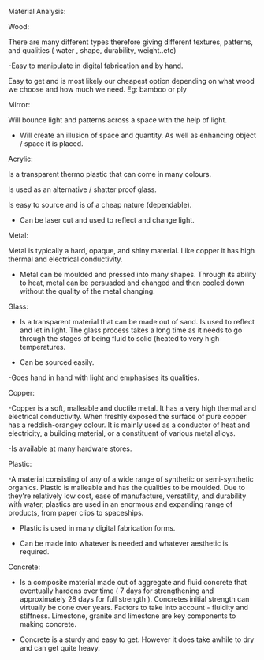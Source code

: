 <p> Material Analysis:

Wood:

There are many different types therefore giving different textures, patterns, and qualities ( water , shape, durability, weight..etc)

-Easy to manipulate in digital fabrication and by hand.

Easy to get and is most likely our cheapest option depending on what wood we choose and how much we need. Eg: bamboo or ply

Mirror:

Will bounce light and patterns across a space with the help of light.

- Will create an illusion of space and quantity. As well as enhancing object / space it is placed.

Acrylic:

Is a transparent thermo plastic that can come in many colours.

Is used as an alternative / shatter proof glass.

Is easy to source and is of a cheap nature (dependable).

- Can be laser cut and used to reflect and change light.

Metal:

Metal is typically a hard, opaque, and shiny material. Like copper it has high thermal and electrical conductivity.

- Metal can be moulded and pressed into many shapes. Through its ability to heat, metal can be persuaded and changed and then cooled down without the quality of the metal changing.

Glass:

- Is a transparent material that can be made out of sand. Is used to reflect and let in light. The glass process takes a long time as it needs to go through the stages of being fluid to solid (heated to very high temperatures.

- Can be sourced easily.

-Goes hand in hand with light and emphasises its qualities.

Copper:

-Copper is a soft, malleable and ductile metal. It has a very high thermal and electrical conductivity. When freshly exposed the surface of pure copper has a reddish-orangey colour. It is mainly used as a conductor of heat and electricity, a building material, or a constituent of various metal alloys.

-Is available at many hardware stores.

Plastic:

-A material consisting of any of a wide range of synthetic or semi-synthetic organics. Plastic is malleable and has the qualities to be moulded. Due to they're relatively low cost, ease of manufacture, versatility, and durability with water, plastics are used in an enormous and expanding range of products, from paper clips to spaceships.

- Plastic is used in many digital fabrication forms.

- Can be made into whatever is needed and whatever aesthetic is required.

Concrete:

- Is a composite material made out of aggregate and fluid concrete that eventually hardens over time ( 7 days for strengthening and approximately 28 days for full strength ). Concretes initial strength can virtually be done over years. Factors to take into account - fluidity and stiffness. Limestone, granite and limestone are key components to making concrete.

- Concrete is a sturdy and easy to get. However it does take awhile to dry and can get quite heavy.</p>